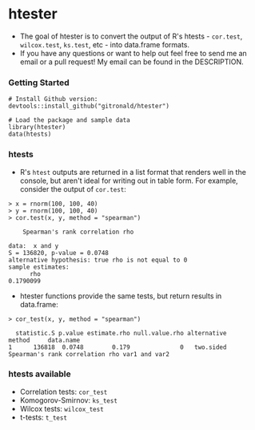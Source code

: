 # htester

<!--
[![CRAN_Status_Badge](http://www.r-pkg.org/badges/version/dtables)](http://cran.r-project.org/package=dtables)
[![CRAN_Downloads_Badge](http://cranlogs.r-pkg.org/badges/grand-total/dtables)](http://cranlogs.r-pkg.org/badges/grand-total/dtables)
[![Build Status](https://travis-ci.org/gitronald/dtables.svg?branch=master)](https://travis-ci.org/gitronald/dtables)
-->

* The goal of htester is to convert the output of R's htests - `cor.test`, `wilcox.test`, `ks.test`, etc - into data.frame formats.
* If you have any questions or want to help out feel free to send me an email or a pull request! My email can be found in the DESCRIPTION.

### Getting Started
``` {r}
# Install Github version:
devtools::install_github("gitronald/htester")

# Load the package and sample data
library(htester)
data(htests)
```

### htests
* R's `htest` outputs are returned in a list format that renders well in the console, but aren't ideal for writing out in table form. For example, consider the output of `cor.test`:

```{r}
> x = rnorm(100, 100, 40)
> y = rnorm(100, 100, 40)
> cor.test(x, y, method = "spearman")
```
```
    Spearman's rank correlation rho

data:  x and y
S = 136820, p-value = 0.0748
alternative hypothesis: true rho is not equal to 0
sample estimates:
      rho 
0.1790099 
```

* htester functions provide the same tests, but return results in data.frame:

```{r}
> cor_test(x, y, method = "spearman")
```
```
  statistic.S p.value estimate.rho null.value.rho alternative                          method     data.name
1      136818  0.0748        0.179              0   two.sided Spearman's rank correlation rho var1 and var2
```



### htests available

* Correlation tests: `cor_test`
* Komogorov-Smirnov: `ks_test`
* Wilcox tests: `wilcox_test`
* t-tests: `t_test`
